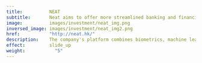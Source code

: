 ```yaml
---
title:          NEAT
subtitle:       Neat aims to offer more streamlined banking and financial management products than traditional banks
image:          images/investment/neat_img.png
inversed_image: images/investment/neat_img2.png
href:           "http://neat.hk/"
description:    The company's platform combines biometrics, machine learning and artificial intelligence to offer digital banking services which includes cross-border payments, a debit card and digital wallet, enabling users to manage their expenses and budgets digitally. Sagamore invested in 2018.
effect:         slide_up
weight:           "5"
---
```

